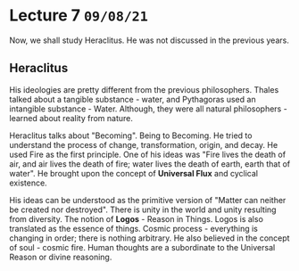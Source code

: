 # Lecture 7 `09/08/21`

Now, we shall study Heraclitus. He was not discussed in the previous years.

## Heraclitus

His ideologies are pretty different from the previous philosophers. Thales talked about a tangible substance - water, and Pythagoras used an intangible substance - Water. Although, they were all natural philosophers - learned about reality from nature.

Heraclitus talks about "Becoming". Being to Becoming. He tried to understand the process of change, transformation, origin, and decay. He used Fire as the first principle. One of his ideas was "Fire lives the death of air, and air lives the death of fire; water lives the death of earth, earth that of water".  He brought upon the concept of **Universal Flux** and cyclical existence.

His ideas can be understood as the primitive version of "Matter can neither be created nor destroyed". There is unity in the world and unity resulting from diversity. The notion of **Logos** - Reason in Things. Logos is also translated as the essence of things. Cosmic process - everything is changing in order; there is nothing arbitrary. He also believed in the concept of soul - cosmic fire. Human thoughts are a subordinate to the Universal Reason or divine reasoning.